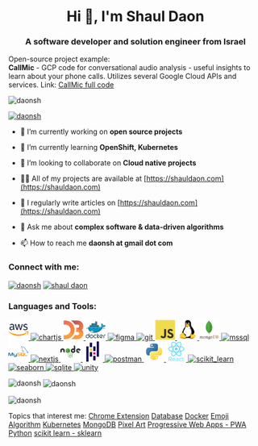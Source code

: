 <h1 align="center">Hi 👋, I'm Shaul Daon</h1>
<h3 align="center">A software developer and solution engineer from Israel</h3>

Open-source project example:<br>
<b>CallMic</b> - GCP code for conversational audio analysis - useful insights to learn about your phone calls. Utilizes several Google Cloud APIs and services.
Link: <a href="https://github.com/CallMic/core">CallMic full code</a>
<br>

<p align="left"> <img src="https://komarev.com/ghpvc/?username=daonsh&label=Profile%20views&color=0e75b6&style=flat" alt="daonsh" /> </p>

<p align="left"> <a href="https://github.com/ryo-ma/github-profile-trophy"><img src="https://github-profile-trophy.vercel.app/?username=daonsh" alt="daonsh" /></a> </p>

- 🔭 I’m currently working on **open source projects**

- 🌱 I’m currently learning **OpenShift, Kubernetes**

- 👯 I’m looking to collaborate on **Cloud native projects**

- 👨‍💻 All of my projects are available at [https://shauldaon.com](https://shauldaon.com)

- 📝 I regularly write articles on [https://shauldaon.com](https://shauldaon.com)

- 💬 Ask me about **complex software & data-driven algorithms**

- 📫 How to reach me **daonsh at gmail dot com**

<h3 align="left">Connect with me:</h3>
<p align="left">
<a href="https://linkedin.com/in/daonsh" target="blank"><img align="center" src="https://raw.githubusercontent.com/rahuldkjain/github-profile-readme-generator/master/src/images/icons/Social/linked-in-alt.svg" alt="daonsh" height="30" width="40" /></a>
<a href="https://fb.com/shaul daon" target="blank"><img align="center" src="https://raw.githubusercontent.com/rahuldkjain/github-profile-readme-generator/master/src/images/icons/Social/facebook.svg" alt="shaul daon" height="30" width="40" /></a>
</p>

<h3 align="left">Languages and Tools:</h3>
<p align="left"> <a href="https://aws.amazon.com" target="_blank" rel="noreferrer"> <img src="https://raw.githubusercontent.com/devicons/devicon/master/icons/amazonwebservices/amazonwebservices-original-wordmark.svg" alt="aws" width="40" height="40"/> </a> <a href="https://www.chartjs.org" target="_blank" rel="noreferrer"> <img src="https://www.chartjs.org/media/logo-title.svg" alt="chartjs" width="40" height="40"/> </a> <a href="https://d3js.org/" target="_blank" rel="noreferrer"> <img src="https://raw.githubusercontent.com/devicons/devicon/master/icons/d3js/d3js-original.svg" alt="d3js" width="40" height="40"/> </a> <a href="https://www.docker.com/" target="_blank" rel="noreferrer"> <img src="https://raw.githubusercontent.com/devicons/devicon/master/icons/docker/docker-original-wordmark.svg" alt="docker" width="40" height="40"/> </a> <a href="https://www.figma.com/" target="_blank" rel="noreferrer"> <img src="https://www.vectorlogo.zone/logos/figma/figma-icon.svg" alt="figma" width="40" height="40"/> </a> <a href="https://git-scm.com/" target="_blank" rel="noreferrer"> <img src="https://www.vectorlogo.zone/logos/git-scm/git-scm-icon.svg" alt="git" width="40" height="40"/> </a> <a href="https://developer.mozilla.org/en-US/docs/Web/JavaScript" target="_blank" rel="noreferrer"> <img src="https://raw.githubusercontent.com/devicons/devicon/master/icons/javascript/javascript-original.svg" alt="javascript" width="40" height="40"/> </a> <a href="https://www.linux.org/" target="_blank" rel="noreferrer"> <img src="https://raw.githubusercontent.com/devicons/devicon/master/icons/linux/linux-original.svg" alt="linux" width="40" height="40"/> </a> <a href="https://www.mongodb.com/" target="_blank" rel="noreferrer"> <img src="https://raw.githubusercontent.com/devicons/devicon/master/icons/mongodb/mongodb-original-wordmark.svg" alt="mongodb" width="40" height="40"/> </a> <a href="https://www.microsoft.com/en-us/sql-server" target="_blank" rel="noreferrer"> <img src="https://www.svgrepo.com/show/303229/microsoft-sql-server-logo.svg" alt="mssql" width="40" height="40"/> </a> <a href="https://www.mysql.com/" target="_blank" rel="noreferrer"> <img src="https://raw.githubusercontent.com/devicons/devicon/master/icons/mysql/mysql-original-wordmark.svg" alt="mysql" width="40" height="40"/> </a> <a href="https://nextjs.org/" target="_blank" rel="noreferrer"> <img src="https://cdn.worldvectorlogo.com/logos/nextjs-2.svg" alt="nextjs" width="40" height="40"/> </a> <a href="https://nodejs.org" target="_blank" rel="noreferrer"> <img src="https://raw.githubusercontent.com/devicons/devicon/master/icons/nodejs/nodejs-original-wordmark.svg" alt="nodejs" width="40" height="40"/> </a> <a href="https://pandas.pydata.org/" target="_blank" rel="noreferrer"> <img src="https://raw.githubusercontent.com/devicons/devicon/2ae2a900d2f041da66e950e4d48052658d850630/icons/pandas/pandas-original.svg" alt="pandas" width="40" height="40"/> </a> <a href="https://postman.com" target="_blank" rel="noreferrer"> <img src="https://www.vectorlogo.zone/logos/getpostman/getpostman-icon.svg" alt="postman" width="40" height="40"/> </a> <a href="https://www.python.org" target="_blank" rel="noreferrer"> <img src="https://raw.githubusercontent.com/devicons/devicon/master/icons/python/python-original.svg" alt="python" width="40" height="40"/> </a> <a href="https://reactjs.org/" target="_blank" rel="noreferrer"> <img src="https://raw.githubusercontent.com/devicons/devicon/master/icons/react/react-original-wordmark.svg" alt="react" width="40" height="40"/> </a> <a href="https://scikit-learn.org/" target="_blank" rel="noreferrer"> <img src="https://upload.wikimedia.org/wikipedia/commons/0/05/Scikit_learn_logo_small.svg" alt="scikit_learn" width="40" height="40"/> </a> <a href="https://seaborn.pydata.org/" target="_blank" rel="noreferrer"> <img src="https://seaborn.pydata.org/_images/logo-mark-lightbg.svg" alt="seaborn" width="40" height="40"/> </a> <a href="https://www.sqlite.org/" target="_blank" rel="noreferrer"> <img src="https://www.vectorlogo.zone/logos/sqlite/sqlite-icon.svg" alt="sqlite" width="40" height="40"/> </a> <a href="https://unity.com/" target="_blank" rel="noreferrer"> <img src="https://www.vectorlogo.zone/logos/unity3d/unity3d-icon.svg" alt="unity" width="40" height="40"/> </a> </p>

<p><img align="left" src="https://github-readme-stats.vercel.app/api/top-langs?username=daonsh&show_icons=true&locale=en&layout=compact" alt="daonsh" /></p>

<p>&nbsp;<img align="center" src="https://github-readme-stats.vercel.app/api?username=daonsh&show_icons=true&locale=en" alt="daonsh" /></p>

<p><img align="center" src="https://github-readme-streak-stats.herokuapp.com/?user=daonsh&" alt="daonsh" /></p>

<p>
Topics that interest me:
<a href="https://github.com/topics/chrome-extension">Chrome Extension</a>
<a href="https://github.com/topics/database">Database</a>
<a href="https://github.com/topics/docker">Docker</a>
<a href="https://github.com/topics/emoji">Emoji</a>
<a href="https://github.com/topics/algorithm">Algorithm</a>
<a href="https://github.com/topics/kubernetes">Kubernetes</a>
<a href="https://github.com/topics/mongodb">MongoDB</a>
<a href="https://github.com/topics/pixel-art">Pixel Art</a>
<a href="https://github.com/topics/pwa">Progressive Web Apps - PWA</a>
<a href="https://github.com/topics/python">Python</a>
<a href="https://github.com/topics/scikit-learn">scikit learn - sklearn</a>
</p>
